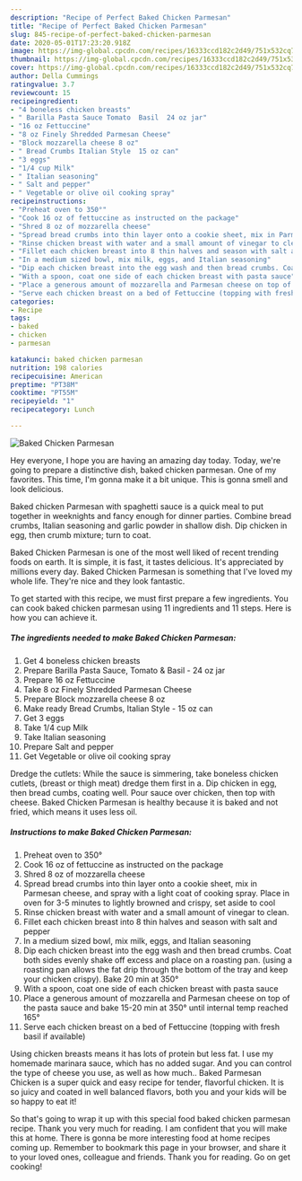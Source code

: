 ```yaml
---
description: "Recipe of Perfect Baked Chicken Parmesan"
title: "Recipe of Perfect Baked Chicken Parmesan"
slug: 845-recipe-of-perfect-baked-chicken-parmesan
date: 2020-05-01T17:23:20.918Z
image: https://img-global.cpcdn.com/recipes/16333ccd182c2d49/751x532cq70/baked-chicken-parmesan-recipe-main-photo.jpg
thumbnail: https://img-global.cpcdn.com/recipes/16333ccd182c2d49/751x532cq70/baked-chicken-parmesan-recipe-main-photo.jpg
cover: https://img-global.cpcdn.com/recipes/16333ccd182c2d49/751x532cq70/baked-chicken-parmesan-recipe-main-photo.jpg
author: Della Cummings
ratingvalue: 3.7
reviewcount: 15
recipeingredient:
- "4 boneless chicken breasts"
- " Barilla Pasta Sauce Tomato  Basil  24 oz jar"
- "16 oz Fettuccine"
- "8 oz Finely Shredded Parmesan Cheese"
- "Block mozzarella cheese 8 oz"
- " Bread Crumbs Italian Style  15 oz can"
- "3 eggs"
- "1/4 cup Milk"
- " Italian seasoning"
- " Salt and pepper"
- " Vegetable or olive oil cooking spray"
recipeinstructions:
- "Preheat oven to 350°"
- "Cook 16 oz of fettuccine as instructed on the package"
- "Shred 8 oz of mozzarella cheese"
- "Spread bread crumbs into thin layer onto a cookie sheet, mix in Parmesan cheese, and spray with a light coat of cooking spray. Place in oven for 3-5 minutes to lightly browned and crispy, set aside to cool"
- "Rinse chicken breast with water and a small amount of vinegar to clean."
- "Fillet each chicken breast into 8 thin halves and season with salt and pepper"
- "In a medium sized bowl, mix milk, eggs, and Italian seasoning"
- "Dip each chicken breast into the egg wash and then bread crumbs. Coat both sides evenly shake off excess and place on a roasting pan. (using a roasting pan allows the fat drip through the bottom of the tray and keep your chicken crispy). Bake 20 min at 350°"
- "With a spoon, coat one side of each chicken breast with pasta sauce"
- "Place a generous amount of mozzarella and Parmesan cheese on top of the pasta sauce and bake 15-20 min at 350° until internal temp reached 165°"
- "Serve each chicken breast on a bed of Fettuccine (topping with fresh basil if available)"
categories:
- Recipe
tags:
- baked
- chicken
- parmesan

katakunci: baked chicken parmesan 
nutrition: 198 calories
recipecuisine: American
preptime: "PT38M"
cooktime: "PT55M"
recipeyield: "1"
recipecategory: Lunch

---
```



![Baked Chicken Parmesan](https://img-global.cpcdn.com/recipes/16333ccd182c2d49/751x532cq70/baked-chicken-parmesan-recipe-main-photo.jpg)

Hey everyone, I hope you are having an amazing day today. Today, we're going to prepare a distinctive dish, baked chicken parmesan. One of my favorites. This time, I'm gonna make it a bit unique. This is gonna smell and look delicious.

Baked chicken Parmesan with spaghetti sauce is a quick meal to put together in weeknights and fancy enough for dinner parties. Combine bread crumbs, Italian seasoning and garlic powder in shallow dish. Dip chicken in egg, then crumb mixture; turn to coat.

Baked Chicken Parmesan is one of the most well liked of recent trending foods on earth. It is simple, it is fast, it tastes delicious. It's appreciated by millions every day. Baked Chicken Parmesan is something that I've loved my whole life. They're nice and they look fantastic.


To get started with this recipe, we must first prepare a few ingredients. You can cook baked chicken parmesan using 11 ingredients and 11 steps. Here is how you can achieve it.

<!--inarticleads1-->

##### The ingredients needed to make Baked Chicken Parmesan:

1. Get 4 boneless chicken breasts
1. Prepare  Barilla Pasta Sauce, Tomato &amp; Basil - 24 oz jar
1. Prepare 16 oz Fettuccine
1. Take 8 oz Finely Shredded Parmesan Cheese
1. Prepare Block mozzarella cheese 8 oz
1. Make ready  Bread Crumbs, Italian Style - 15 oz can
1. Get 3 eggs
1. Take 1/4 cup Milk
1. Take  Italian seasoning
1. Prepare  Salt and pepper
1. Get  Vegetable or olive oil cooking spray


Dredge the cutlets: While the sauce is simmering, take boneless chicken cutlets, (breast or thigh meat) dredge them first in a. Dip chicken in egg, then bread cumbs, coating well. Pour sauce over chicken, then top with cheese. Baked Chicken Parmesan is healthy because it is baked and not fried, which means it uses less oil. 

<!--inarticleads2-->

##### Instructions to make Baked Chicken Parmesan:

1. Preheat oven to 350°
1. Cook 16 oz of fettuccine as instructed on the package
1. Shred 8 oz of mozzarella cheese
1. Spread bread crumbs into thin layer onto a cookie sheet, mix in Parmesan cheese, and spray with a light coat of cooking spray. Place in oven for 3-5 minutes to lightly browned and crispy, set aside to cool
1. Rinse chicken breast with water and a small amount of vinegar to clean.
1. Fillet each chicken breast into 8 thin halves and season with salt and pepper
1. In a medium sized bowl, mix milk, eggs, and Italian seasoning
1. Dip each chicken breast into the egg wash and then bread crumbs. Coat both sides evenly shake off excess and place on a roasting pan. (using a roasting pan allows the fat drip through the bottom of the tray and keep your chicken crispy). Bake 20 min at 350°
1. With a spoon, coat one side of each chicken breast with pasta sauce
1. Place a generous amount of mozzarella and Parmesan cheese on top of the pasta sauce and bake 15-20 min at 350° until internal temp reached 165°
1. Serve each chicken breast on a bed of Fettuccine (topping with fresh basil if available)


Using chicken breasts means it has lots of protein but less fat. I use my homemade marinara sauce, which has no added sugar. And you can control the type of cheese you use, as well as how much.. Baked Parmesan Chicken is a super quick and easy recipe for tender, flavorful chicken. It is so juicy and coated in well balanced flavors, both you and your kids will be so happy to eat it! 

So that's going to wrap it up with this special food baked chicken parmesan recipe. Thank you very much for reading. I am confident that you will make this at home. There is gonna be more interesting food at home recipes coming up. Remember to bookmark this page in your browser, and share it to your loved ones, colleague and friends. Thank you for reading. Go on get cooking!
